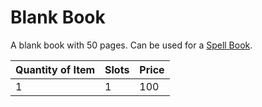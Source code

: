 # Blank Book

A blank book with 50 pages. Can be used for a [Spell Book](../../../Magic/Spellcasting/Spell%20Learning/Spell%20Book.md).

| Quantity of Item |  Slots | Price |
| ---------------- | ------ | ----- |
| 1                | 1      | 100   |
